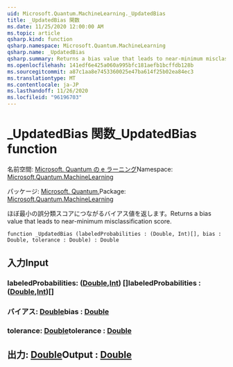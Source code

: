 ```yaml
---
uid: Microsoft.Quantum.MachineLearning._UpdatedBias
title: _UpdatedBias 関数
ms.date: 11/25/2020 12:00:00 AM
ms.topic: article
qsharp.kind: function
qsharp.namespace: Microsoft.Quantum.MachineLearning
qsharp.name: _UpdatedBias
qsharp.summary: Returns a bias value that leads to near-minimum misclassification score.
ms.openlocfilehash: 141edf6e425a060a995bfc181aefb1bcffdb128b
ms.sourcegitcommit: a87c1aa8e7453360025e47ba614f25b02ea84ec3
ms.translationtype: MT
ms.contentlocale: ja-JP
ms.lasthandoff: 11/26/2020
ms.locfileid: "96196703"
---
```

# <a name="_updatedbias-function"></a><span data-ttu-id="95c69-102">_UpdatedBias 関数</span><span class="sxs-lookup"><span data-stu-id="95c69-102">_UpdatedBias function</span></span>

<span data-ttu-id="95c69-103">名前空間: [Microsoft. Quantum の e ラーニング](xref:Microsoft.Quantum.MachineLearning)</span><span class="sxs-lookup"><span data-stu-id="95c69-103">Namespace: [Microsoft.Quantum.MachineLearning](xref:Microsoft.Quantum.MachineLearning)</span></span>

<span data-ttu-id="95c69-104">パッケージ: [Microsoft. Quantum.](https://nuget.org/packages/Microsoft.Quantum.MachineLearning)</span><span class="sxs-lookup"><span data-stu-id="95c69-104">Package: [Microsoft.Quantum.MachineLearning](https://nuget.org/packages/Microsoft.Quantum.MachineLearning)</span></span>


<span data-ttu-id="95c69-105">ほぼ最小の誤分類スコアにつながるバイアス値を返します。</span><span class="sxs-lookup"><span data-stu-id="95c69-105">Returns a bias value that leads to near-minimum misclassification score.</span></span>

```qsharp
function _UpdatedBias (labeledProbabilities : (Double, Int)[], bias : Double, tolerance : Double) : Double
```


## <a name="input"></a><span data-ttu-id="95c69-106">入力</span><span class="sxs-lookup"><span data-stu-id="95c69-106">Input</span></span>

### <a name="labeledprobabilities--doubleint"></a><span data-ttu-id="95c69-107">labeledProbabilities: ([Double](xref:microsoft.quantum.lang-ref.double),[Int](xref:microsoft.quantum.lang-ref.int)) []</span><span class="sxs-lookup"><span data-stu-id="95c69-107">labeledProbabilities : ([Double](xref:microsoft.quantum.lang-ref.double),[Int](xref:microsoft.quantum.lang-ref.int))[]</span></span>




### <a name="bias--double"></a><span data-ttu-id="95c69-108">バイアス: [Double](xref:microsoft.quantum.lang-ref.double)</span><span class="sxs-lookup"><span data-stu-id="95c69-108">bias : [Double](xref:microsoft.quantum.lang-ref.double)</span></span>




### <a name="tolerance--double"></a><span data-ttu-id="95c69-109">tolerance: [Double](xref:microsoft.quantum.lang-ref.double)</span><span class="sxs-lookup"><span data-stu-id="95c69-109">tolerance : [Double](xref:microsoft.quantum.lang-ref.double)</span></span>





## <a name="output--double"></a><span data-ttu-id="95c69-110">出力: [Double](xref:microsoft.quantum.lang-ref.double)</span><span class="sxs-lookup"><span data-stu-id="95c69-110">Output : [Double](xref:microsoft.quantum.lang-ref.double)</span></span>

